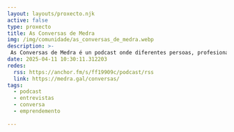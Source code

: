 ```yaml
---
layout: layouts/proxecto.njk
active: false
type: proxecto
title: As Conversas de Medra
img: /img/comunidade/as_conversas_de_medra.webp
description: >-
 As Conversas de Medra é un podcast onde diferentes persoas, profesionais e referentes nos seus campos, nos contan a súa visión do márketing e/ou do emprendemento.
date: 2025-04-11 10:30:11.312203
redes:
  rss: https://anchor.fm/s/ff19909c/podcast/rss
  link: https://medra.gal/conversas/
tags:
  - podcast
  - entrevistas
  - conversa
  - emprendemento
  
---
```

